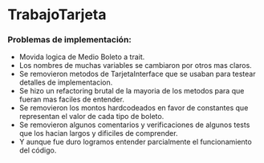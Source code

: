 # TrabajoTarjeta

### Problemas de implementación:

* Movida logica de Medio Boleto a trait.
* Los nombres de muchas variables se cambiaron por otros mas claros.
* Se removieron metodos de TarjetaInterface que se usaban para testear detalles de implementacion.
* Se hizo un refactoring brutal de la mayoria de los metodos para que fueran mas faciles de entender.
* Se removieron los montos hardcodeados en favor de constantes que representan el valor de cada tipo de boleto.
* Se removieron algunos comentarios y verificaciones de algunos tests que los hacian largos y dificiles de comprender.
* Y aunque fue duro logramos entender parcialmente el funcionamiento del código.
